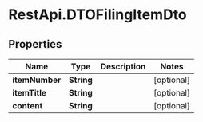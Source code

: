 # RestApi.DTOFilingItemDto

## Properties

Name | Type | Description | Notes
------------ | ------------- | ------------- | -------------
**itemNumber** | **String** |  | [optional] 
**itemTitle** | **String** |  | [optional] 
**content** | **String** |  | [optional] 


